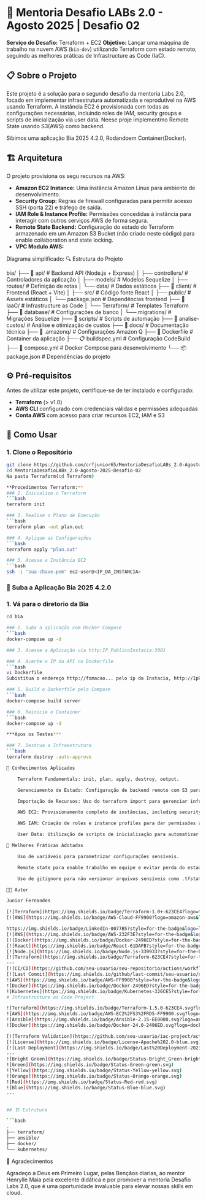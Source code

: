 # 🚀 Mentoria Desafio LABs 2.0 - Agosto 2025 | Desafio 02

**Serviço do Desafio:** Terraform + EC2
**Objetivo:** Lançar uma máquina de trabalho na nuvem AWS (`bia-dev`) utilizando Terraform com estado remoto, seguindo as melhores práticas de Infrastructure as Code (IaC).

## 📋 Sobre o Projeto

Este projeto é a solução para o segundo desafio da mentoria Labs 2.0, focado em implementar infraestrutura automatizada e reprodutível na AWS usando Terraform. A instância EC2 é provisionada com todas as configurações necessárias, incluindo roles de IAM, security groups e scripts de inicialização via user data. Neese proje implementmo Remote State usando S3(AWS) como backend.

Sibimos uma aplicação Bia 2025 4.2.0, Rodandoem Container(Docker).

## 🏗️ Arquitetura

O projeto provisiona os segu recursos na AWS:

- **Amazon EC2 Instance:** Uma instância Amazon Linux para ambiente de desenvolvimento.
- **Security Group:** Regras de firewall configuradas para permitir acesso SSH (porta 22) e tráfego de saída.
- **IAM Role & Instance Profile:** Permissões concedidas à instância para interagir com outros serviços AWS de forma segura.
- **Remote State Backend:** Configuração do estado do Terraform armazenado em um Amazon S3 Bucket (não criado neste código) para enable collaboration and state locking.
- **VPC Modulo AWS:**

Diagrama simplificado:
🔍 Estrutura do Projeto

bia/
├── 📁 api/                    # Backend API (Node.js + Express)
│   ├── controllers/           # Controladores da aplicação
│   ├── models/               # Modelos Sequelize
│   ├── routes/               # Definição de rotas
│   └── data/                 # Dados estáticos
├── 📁 client/                # Frontend (React + Vite)
│   ├── src/                  # Código fonte React
│   ├── public/               # Assets estáticos
│   └── package.json          # Dependências frontend
├── 📁 IaaC/                  # Infrastructure as Code
│   └── Terraform/            # Templates Terraform
├── 📁 database/              # Configurações de banco
│   └── migrations/           # Migrações Sequelize
├── 📁 scripts/               # Scripts de automação
├── 📁 analise-custos/        # Análise e otimização de custos
├── 📁 docs/                  # Documentação técnica
├── 📁 .amazonq/              # Configurações Amazon Q
├── 🐳 Dockerfile             # Container da aplicação
├── 📋 buildspec.yml          # Configuração CodeBuild
├── 🐳 compose.yml            # Docker Compose para desenvolvimento
└── 📦 package.json           # Dependências do projeto


## ⚙️ Pré-requisitos

Antes de utilizar este projeto, certifique-se de ter instalado e configurado:

- **Terraform** (> v1.0)
- **AWS CLI** configurado com credenciais válidas e permissões adequadas
- **Conta AWS** com acesso para criar recursos EC2, IAM e S3

## 🚀 Como Usar

### 1. Clone o Repositório

```bash
git clone https://github.com/crfjunior65/MentoriaDesafioLABs_2.0-Agosto-2025-Desafio-02.git
cd MentoriaDesafioLABs_2.0-Agosto-2025-Desafio-02
Na pasta Terraform(cd Terraform)

**Procedimentos Terraform:**
### 2. Inicialize o Terraform
```bash
terraform init

### 3. Realise o Plano de Execução
```bash
terraform plan -out plan.out

### 4. Aplique as Configurações
```bash
terraform apply "plan.out"

### 5. Acesse a Instância EC2
```bash
ssh -i "sua-chave.pem" ec2-user@<IP_DA_INSTANCIA>
```
### 🚀 Suba a Aplicação Bia 2025 4.2.0

### 1. Vá para o diretorio da Bia
```bash
cd bia

### 2. Suba a aplicação com Docker Compose
```bash
docker-compose up -d

### 3. Acesse a Aplicação via http:IP_PublicoInstacia:3001

### 4. Acerte o IP da API no Dockerfile
```bash
vi Dockerfile
Subistitua o endereço http://fomacao... pelo ip da Instacia, http://IpPublicoInstacia:3001

### 5. Build o Dockerfile pelo Compose
```bash
docker-compose build server

### 6. Reinicie o Container
```bash
docker-compose up -d

***Apos os Testes***

### 7. Destrua a Infraestrutura
```bash
terraform destroy -auto-approve

🧠 Conhecimentos Aplicados

    Terraform Fundamentals: init, plan, apply, destroy, output.

    Gerenciamento de Estado: Configuração de backend remoto com S3 para estado compartilhado e seguro.

    Importação de Recursos: Uso do terraform import para gerenciar infraestrutura pré-existente.

    AWS EC2: Provisionamento completo de instâncias, including security groups e key pairs.

    AWS IAM: Criação de roles e instance profiles para dar permissões à EC2.

    User Data: Utilização de scripts de inicialização para automatizar a configuração da instância.

🔐 Melhores Práticas Adotadas

    Uso de variáveis para parametrizar configurações sensíveis.

    Remote state para enable trabalho em equipe e evitar perda do estado local.

    Uso de gitignore para não versionar arquivos sensíveis como .tfstate e .tfvars.

👨‍💻 Autor

Junior Fernandes

[![Terraform](https://img.shields.io/badge/Terraform-1.0+-623CE4?logo=terraform&logoColor=white)](https://terraform.io)
[![AWS](https://img.shields.io/badge/AWS-Cloud-FF9900?logo=amazon-aws&logoColor=white)](https://aws.amazon.com)

https://img.shields.io/badge/LinkedIn-0077B5?style=for-the-badge&logo=linkedin&logoColor=white https://img.shields.io/badge/GitHub-100000?style=for-the-badge&logo=github&logoColor=white
[![AWS](https://img.shields.io/badge/AWS-232F3E?style=for-the-badge&logo=amazon-aws&logoColor=white)](https://aws.amazon.com/)
[![Docker](https://img.shields.io/badge/Docker-2496ED?style=for-the-badge&logo=docker&logoColor=white)](https://docker.com/)
[![React](https://img.shields.io/badge/React-61DAFB?style=for-the-badge&logo=react&logoColor=black)](https://reactjs.org/)
[![Node.js](https://img.shields.io/badge/Node.js-339933?style=for-the-badge&logo=node.js&logoColor=white)](https://nodejs.org/)
[![Terraform](https://img.shields.io/badge/Terraform-623CE4?style=for-the-badge&logo=terraform&logoColor=white)](https://terraform.io/)
---
[![CI/CD](https://github.com/seu-usuario/seu-repositorio/actions/workflows/main.yml/badge.svg)](https://github.com/seu-usuario/seu-repositorio/actions)
[![Last Commit](https://img.shields.io/github/last-commit/seu-usuario/seu-repositorio.svg)](https://github.com/seu-usuario/seu-repositorio/commits/main)
![AWS](https://img.shields.io/badge/AWS-FF9900?style=for-the-badge&logo=amazonaws&logoColor=white)
![Docker](https://img.shields.io/badge/Docker-2496ED?style=for-the-badge&logo=docker&logoColor=white)
![Kubernetes](https://img.shields.io/badge/Kubernetes-326CE5?style=for-the-badge&logo=kubernetes&logoColor=white)
# Infrastructure as Code Project

![Terraform](https://img.shields.io/badge/Terraform-1.5.0-623CE4.svg?logo=terraform)
![AWS](https://img.shields.io/badge/AWS-EC2%2FS3%2FRDS-FF9900.svg?logo=amazonaws)
![Ansible](https://img.shields.io/badge/Ansible-2.15-EE0000.svg?logo=ansible)
![Docker](https://img.shields.io/badge/Docker-24.0-2496ED.svg?logo=docker)

[![Terraform Validation](https://github.com/seu-usuario/iac-project/actions/workflows/terraform.yml/badge.svg)](https://github.com/seu-usuario/iac-project/actions)
[![License](https://img.shields.io/badge/License-Apache%202.0-blue.svg)](https://opensource.org/licenses/Apache-2.0)
[![Last Deployment](https://img.shields.io/badge/Last%20Deployment-2023--10--15-brightgreen.svg)](https://github.com/seu-usuario/iac-project/deployments)
---
![Bright Green](https://img.shields.io/badge/Status-Bright_Green-brightgreen.svg)
![Green](https://img.shields.io/badge/Status-Green-green.svg)
![Yellow](https://img.shields.io/badge/Status-Yellow-yellow.svg)
![Orange](https://img.shields.io/badge/Status-Orange-orange.svg)
![Red](https://img.shields.io/badge/Status-Red-red.svg)
![Blue](https://img.shields.io/badge/Status-Blue-blue.svg)
---


## 🏗️ Estrutura

```bash
.
├── terraform/
├── ansible/
├── docker/
└── kubernetes/
```
🙏 Agradecimentos

Agradeço a Deus em   Primeiro Lugar, pelas Bençãos diarias, ao mentor Henrylle Maia pela excelente didática e por promover a mentoria Desafio Labs 2.0, que é uma oportunidade invaluable para elevar nossas skills em cloud.
